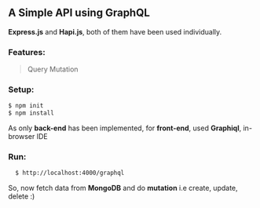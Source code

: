 ## A Simple API using GraphQL

**Express.js** and **Hapi.js**, both of them have been used individually.

### Features:
> Query
> Mutation

### Setup: 
```sh
$ npm init
$ npm install
```
As only **back-end** has been implemented, for **front-end**, used **Graphiql**, in-browser IDE 
### Run:
```sh
  $ http://localhost:4000/graphql
```
So, now fetch data from **MongoDB** and do **mutation** i.e create, update, delete :)